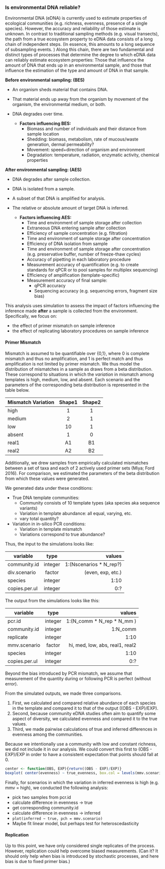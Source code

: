 ### Is environmental DNA reliable?

Environmental DNA (eDNA) is currently used to estimate properties of ecological communities (e.g. richness, evenness, presence of a single species).
However, the accuracy and reliability of those estimate is unknown. 
In contrast to traditional sampling methods (e.g. visual transects), the path from a true ecosystem property to eDNA data consists of a long chain of independent steps. 
(In essence, this amounts to a long sequence of subsampling events. )
Along this chain, there are two fundamental and distinct types of processes that determine the degree to which eDNA data can reliably estimate ecosystem properties: Those that influence the amount of DNA that ends up in an environmental sample, and those that influence the estimation of the type and amount of DNA in that sample. 

**Before environmental sampling: (BES)**
- An organism sheds material that contains DNA.
- That material ends up away from the organism by movement of the organism, the environmental medium, or both.
- DNA degrades over time.


  - **Factors influencing BES:**
    - Biomass and number of individuals and their distance from sample location
    - Shedding: biomass, metabolism, rate of mucous/waste generation, dermal permeability?
    - Movement: speed+direction of organism and environment
    - Degradation: temperature, radiation, enzymatic activity, chemical properties


**After environmental sampling: (AES)**
- DNA degrades after sample collection.
- DNA is isolated from a sample.
- A subset of that DNA is amplified for analysis.
- The relative or absolute amount of target DNA is inferred.


  - **Factors influencing AES:**
    - Time and environment of sample storage after collection
    - Extraneous DNA entering sample after collection
    - Efficiency of sample concentration (e.g. filtration)
    - Time and environment of sample storage after concentration
    - Efficiency of DNA isolation from sample
    - Time and environment of sample storage after concentration (e.g. preservative buffer, number of freeze-thaw cycles)
    - Accuracy of pipetting in each laboratory procedure
    - Measurement accuracy of quantification (e.g. to create standards for qPCR or to pool samples for multiplex sequencing)
    - Efficiency of amplification (template-specific)
    - Measurement accuracy of final sample:
      - qPCR accuracy
      - Sequencing accuracy (e.g. sequencing errors, fragment size bias)

This analysis uses simulation to assess the impact of factors influencing the inference made **after** a sample is collected from the environment. 
Specifically, we focus on:
  - the effect of primer mismatch on sample inference
  - the effect of replicating laboratory procedures on sample inference

#### Primer Mismatch
Mismatch is assumed to be quantifiable over {0,1}, where 0 is complete mismatch and thus no amplification, and 1 is perfect match and thus amplification is not limited by primer mismatch. 
We thus model the distribution of mismatches in a sample as draws from a beta distribution. 
These correspond to situations in which the _variation_ in mismatch among templates is high, medium, low, and absent. 
Each scenario and the parameters of the corresponding beta distribution is represented in the table below.


| Mismatch Variation | Shape1 | Shape2 |
|---|:-:|:-:|
| high   | 1  | 1 |
| medium | 2  | 1 |
| low    | 10 | 1 |
| absent | 1  | 0 |
| real1  | A1  | B1 |
| real2  | A2  | B2 |

Additionally, we drew samples from empirically calculated mismatches between a set of taxa and each of 2 actively used primer sets (Miya; Ford 2016). 
For comparison, we estimated the parameters of the beta distribution from which these values were generated. 

We generated data under these conditions:
- True DNA template communities:
  - Community consists of 10 template types (aka species aka sequence variants)
  - Variation in template abundance: all equal, varying, etc. 
  - vary total quantity?
- Variation in in-silico PCR conditions:
  - Variation in template mismatch
  - Variations correspond to true abundance?

Thus, the input to the simulations looks like:

| variable | type | values |
|---|:-:|--:|
| community.id | integer | 1:(Nscenarios \* N_rep?) |
| div.scenario | factor | (even, exp, etc.) |
| species | integer | 1:10 |
| copies.per.ul | integer | 0:? |

The output from the simulations looks like this:

| variable | type | values |
|---|:-:|--:|
| pcr.id | integer | 1:(N_comm \* N_rep \* N_mm ) |
| community.id | integer | 1:N_comm |
| replicate | integer | 1:10 |
| mmv.scenario | factor | hi, med, low, abs, real1, real2 |
| species | integer | 1:10 |
| copies.per.ul | integer | 0:? |

Beyond the bias introduced by PCR mismatch, we assume that measurement of the quantity during or following PCR is perfect (without error).

From the simulated outputs, we made three comparisons. 
1. First, we calculated and compared relative abundance of each species in the template and compared it to that of the output ((OBS - EXP)/EXP).
2. Second, because community eDNA studies often aim to quantify some aspect of diversity, we calculated evenness and compared it to the true values. 
3. Third, we made pairwise calculations of true and inferred differences in evenness among the communities.

Because we intentionally use a community with low and constant richness, we did not include it in our analysis.
We could convert this first to (OBS - EXP)/EXP in order to have a consistent expectation that points should fall at 0.

```r
center <- function(OBS, EXP){return((OBS - EXP)/EXP)}
boxplot( center(evenness) ~ true_evenness, box.col = levels(mmv.scenario))
```

Finally, for scenarios in which the variation in inferred evenness is high (e.g. mmv = high), we conducted the following analysis:
  - pick two samples from pcr.id
  - calculate difference in evenness -> true
  - get corresponding community.id
  - calculate difference in evenness -> inferred
  - `plot(inferred ~ true, pch = mmv.scenario)`
  - Maybe fit linear model, but perhaps test for heteroscedasticity

#### Replication
Up to this point, we have only considered single replicates of the process. 
However, replication could help overcome biased measurements. 
(Can it? It should only help when bias is introduced by stochastic processes, and here bias is due to fixed primer bias.)


